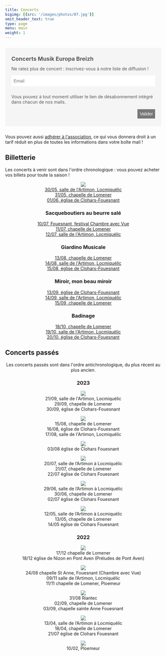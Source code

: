 ```yaml
---
title: Concerts
bigimg: [{src: '/images/photos/07.jpg'}]
omit_header_text: true
type: page
menu: main
weight: 1
---
```


<form method="post" action="https://newsletter.infomaniak.com/external/submit" class="inf-form" target="_blank"><input type="email" name="email" style="display:none" /><input type="hidden" name="key" value="eyJpdiI6ImxMZ3p5U2JIRDhLRWRUXC9KTnFxeDNDOVAzN2pTN21JMGhIbW9SdVRua0NNPSIsInZhbHVlIjoiT0F5bklPZ0d5V3c2aGFTTnlYam9jVmVqUTJkVWhidjBUQ2lMVlNMb2FaVT0iLCJtYWMiOiI5OTA4ZjhjZGUxMGUwMzRjNjZhZGZhMTJhMDBhYjczODk4NzUyYzQ3ODZiNWVlNWQ2YmUwYjA5YTk1OGQyMjQ1In0="><input type="hidden" name="webform_id" value="16806"><style> .inf-main_d6da0257d11fb247f4a607bae48f69d1{ background-color:#f5f5f5; padding:25px 20px; margin:25px auto; } .inf-main_d6da0257d11fb247f4a607bae48f69d1 .inf-content { margin-top:13px;} .inf-main_d6da0257d11fb247f4a607bae48f69d1 h4, .inf-main_d6da0257d11fb247f4a607bae48f69d1 span, .inf-main_d6da0257d11fb247f4a607bae48f69d1 label, .inf-main_d6da0257d11fb247f4a607bae48f69d1 input, .inf-main_d6da0257d11fb247f4a607bae48f69d1 .inf-submit, .inf-main_d6da0257d11fb247f4a607bae48f69d1 .inf-success p a { color:#555555; font-size:14px; } .inf-main_d6da0257d11fb247f4a607bae48f69d1 h4{ font-size:18px; margin:0px 0px 13px 0px; } .inf-main_d6da0257d11fb247f4a607bae48f69d1 h4, .inf-main_d6da0257d11fb247f4a607bae48f69d1 label{ font-weight:bold; } .inf-main_d6da0257d11fb247f4a607bae48f69d1 .inf-input { margin-bottom:7px; } .inf-main_d6da0257d11fb247f4a607bae48f69d1 label { display:block;} .inf-main_d6da0257d11fb247f4a607bae48f69d1 input{ height:35px; color:#999999; border: 1px solid #E9E9E9; border:none; padding-left:7px; } .inf-main_d6da0257d11fb247f4a607bae48f69d1 .inf-input.inf-error label, .inf-main_d6da0257d11fb247f4a607bae48f69d1 .inf-input.inf-error span.inf-message{ color: #cc0033; } .inf-main_d6da0257d11fb247f4a607bae48f69d1 .inf-input.inf-error input{ border: 1px solid #cc0033; } .inf-main_d6da0257d11fb247f4a607bae48f69d1 .inf-input input { width:100%;} .inf-main_d6da0257d11fb247f4a607bae48f69d1 .inf-input.inf-error span.inf-message { display: block; } .inf-main_d6da0257d11fb247f4a607bae48f69d1 .inf-submit { text-align:right;} .inf-main_d6da0257d11fb247f4a607bae48f69d1 .inf-submit input{ background-color:#777777; color:#ffffff; border:none; font-weight: normal; height:auto; padding:7px; } .inf-main_d6da0257d11fb247f4a607bae48f69d1 .inf-submit input.disabled{ opacity: 0.4; } .inf-btn { color: rgb(85, 85, 85); border: medium none; font-weight: normal; height: auto; padding: 7px; display: inline-block; background-color: white; box-shadow: 0px 1px 1px rgba(0, 0, 0, 0.24); border-radius: 2px; line-height: 1em; } .inf-rgpd { margin:25px 0px 15px 0px; color:#555555; } </style> <div class="inf-main_d6da0257d11fb247f4a607bae48f69d1"> <h4>Concerts Musik Europa Breizh</h4> <span>Ne ratez plus de concert : inscrivez-vous à notre liste de diffusion !</span> <div class="inf-success" style="display:none"> <h4>Votre inscription a été enregistrée avec succès !</h4> <p> <a href="#" class="inf-btn">&laquo;</a> </p> </div> <div class="inf-content"> <div class="inf-input inf-input-text"> <input type="text" name="inf[1]" data-inf-meta = "1" data-inf-error = "Merci de renseigner une adresse email" required="required" placeholder="Email" > </div> <div class="inf-rgpd">Vous pouvez à tout moment utiliser le lien de désabonnement intégré dans chacun de nos mails.</div> <div class="inf-submit"> <input type="submit" name="" value="Valider"> </div> </div> </div> </form>

Vous pouvez aussi [adhérer à l'association](/adhesion), ce
qui vous donnera droit à un tarif réduit en plus de toutes les
informations dans votre boîte mail !

## Billetterie

Les concerts à venir sont dans l'ordre chronologique : vous pouvez acheter vos billets pour toute la saison !

<center>

![](/images/concerts/2024-trio-nuit-dete.png)<br/>
[30/05, salle de l'Artimon, Locmiquélic](/reservations/2024-05-30)<br/>
[31/05, chapelle de Lomener](/reservations/2024-05-31)<br/>
[01/06, église de Clohars-Fouesnant](/reservations/2024-06-01)

### Sacqueboutiers au beurre salé
[10/07, Fouesnant, festival Chambre avec Vue](/reservations/2024-07-10)<br/>
[11/07, chapelle de Lomener](/reservations/2024-07-11)<br/>
[12/07, salle de l'Artimon, Locmiquélic](/reservations/2024-07-12)<br/>

### Giardino Musicale
[13/08, chapelle de Lomener](/reservations/2024-08-13)<br/>
[14/08, salle de l'Artimon, Locmiquélic](/reservations/2024-08-14)<br/>
[15/08, église de Clohars-Fouesnant](/reservations/2024-08-15)<br/>

### Miroir, mon beau miroir
[13/09, église de Clohars-Fouesnant](/reservations/2024-09-13)<br/>
[14/09, salle de l'Artimon, Locmiquélic](/reservations/2024-09-14)<br/>
[15/09, chapelle de Lomener](/reservations/2024-09-15)<br/>

### Badinage
[18/10, chapelle de Lomener](/reservations/2024-10-18)<br/>
[19/10, salle de l'Artimon, Locmiquélic](/reservations/2024-10-19)<br/>
[20/10, église de Clohars-Fouesnant](/reservations/2024-10-20)<br/>

</center>

## Concerts passés

<center>

Les concerts passés sont dans l'ordre antichronologique, du plus récent au plus ancien.

### 2023

![](/images/concerts/baroque-trombone.jpg)<br/>
21/09, salle de l'Artimon, Locmiquélic<br/>
29/09, chapelle de Lomener<br/>
30/09, église de Clohars-Fouesnant

![](/images/concerts/la-grande-traversee.jpg)<br/>
15/08, chapelle de Lomener<br/>
16/08, église de Clohars-Fouesnant<br/>
17/08, salle de l'Artimon, Locmiquélic

![](/images/concerts/france-angleterre.jpg)<br/>
03/08 église de Clohars Fouesnant
  
![](/images/concerts/hautbois-dmon-coeur.jpg)<br/>
20/07, salle de l’Artimon à Locmiquélic<br/>
21/07, chapelle de Lomener<br/>
22/07 église de Clohars Fouesnant

![](/images/concerts/regale-clavecin.jpg)<br/>
29/06, salle de l’Artimon à Locmiquélic<br/>
30/06, chapelle de Lomener<br/>
02/07 église de Clohars Fouesnant

![](/images/concerts/labyrinthe2.jpg)<br/>
12/05, salle de l’Artimon à Locmiquélic<br/>
13/05, chapelle de Lomener<br/>
14/05 église de Clohars Fouesnant

### 2022

![](/images/concerts/noel.jpg)<br/>
17/12 chapelle de Lomener<br/>
18/12 église de Nizon en Pont Aven (Préludes de Pont Aven)

![](/images/concerts/anniversaires.jpg)<br/>
24/08 chapelle St Anne, Fouesnant (Chambre avec Vue)<br/>
09/11 salle de l’Artimon, Locmiquélic<br/>
11/11 chapelle de Lomener, Ploemeur

![](/images/concerts/serpent.jpg)<br/>
31/08 Riantec<br/>
02/09, chapelle de Lomener<br/>
03/09, chapelle sainte Anne Fouesnant

![](/images/concerts/pascal.jpg)<br/>
13/04, salle de l’Artimon à Locmiquélic<br/>
18/04, chapelle de Lomener<br/>
21/07 église de Clohars Fouesnant

![](/images/concerts/tartuffe.jpg)<br/>
10/02, Ploemeur

</center>
